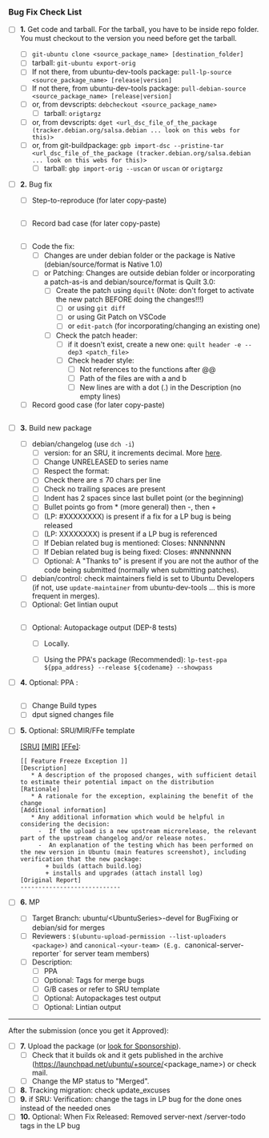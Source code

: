 ###  Bug Fix Check List

   
- [ ] **1.**  Get code and tarball. For the tarball, you have to be inside repo folder. You must checkout to the version you need before get the tarball.
  - [ ]  ```git-ubuntu clone <source_package_name> [destination_folder]```
    - [ ]  tarball: ```git-ubuntu export-orig```
  - [ ]  If not there, from ubuntu-dev-tools package:
         ```pull-lp-source <source_package_name> [release|version]```
  - [ ]  If not there, from ubuntu-dev-tools package:
         ```pull-debian-source <source_package_name> [release|version]```
  - [ ] or, from devscripts:
         ```debcheckout <source_package_name>```
    - [ ]  tarball: ```origtargz```
  - [ ] or, from devscripts:
        ```dget <url_dsc_file_of_the_package (tracker.debian.org/salsa.debian ... look on this webs for this)>```
  - [ ] or, from git-buildpackage:
         ```gpb import-dsc --pristine-tar <url_dsc_file_of_the_package (tracker.debian.org/salsa.debian ... look on this webs for this)>```
    - [ ]  tarball: ```gbp import-orig --uscan```
           or ```uscan```
           or ```origtargz```
- [ ] **2.** Bug fix
    - [ ]  Step-to-reproduce (for later copy-paste)
    ```bash
    
    ```
    - [ ]  Record bad case (for later copy-paste)
    
    ```bash
    
    ```
    - [ ] Code the fix:
      - [ ] Changes are under debian folder or the package is Native (debian/source/format is Native 1.0)
      - [ ] or Patching: Changes are outside debian folder or incorporating a patch-as-is and debian/source/format is Quilt 3.0:
        - [ ] Create the patch using ```dquilt``` (Note: don't forget to activate the new patch BEFORE doing the changes!!!)
          - [ ] or using ```git diff```
          - [ ] or using Git Patch on VSCode
          - [ ] or ```edit-patch``` (for incorporating/changing an existing one)
        - [ ] Check the patch header:
          - [ ] if it doesn't exist, create a new one: ```quilt header -e --dep3 <patch_file>```
          - [ ] Check header style:
            - [ ] Not references to the functions after @@
            - [ ] Path of the files are with a and b
            - [ ] New lines are with a dot (.) in the Description (no empty lines)
    - [ ]  Record good case (for later copy-paste)
    
    ```bash
    
    ```
- [ ] **3.** Build new package
    - [ ]  debian/changelog (use ```dch -i```)
        - [ ]  version: for an SRU, it increments decimal. More [here](CommittingChanges.md#version-string-format).
        - [ ]  Change UNRELEASED to series name
        - [ ]  Respect the format:
          - [ ]  Check there are ≤ 70 chars per line
          - [ ]  Check no trailing spaces are present
          - [ ]  Indent has 2 spaces since last bullet point (or the beginning)
          - [ ]  Bullet points go from * (more general) then -, then +
          - [ ]  (LP: #XXXXXXXX) is present if a fix for a LP bug is being released
          - [ ]  (LP: XXXXXXXX) is present if a LP bug is referenced
          - [ ]  If Debian related bug is mentioned: Closes: NNNNNNN
          - [ ]  If Debian related bug is being fixed: Closes: #NNNNNNN
          - [ ]  Optional: A "Thanks to" is present if you are not the author of the code being submitted (normally when submitting patches).
    - [ ]  debian/control: check maintainers field is set to Ubuntu Developers (if not, use ```update-maintainer``` from ubuntu-dev-tools ... this is more frequent in merges).
    - [ ] Optional: Get lintian ouput
    
    ```bash
    
    ```
    
    - [ ] Optional: Autopackage output (DEP-8 tests)
      - [ ] Locally.
      - [ ] Using the PPA's package (Recommended):  ```lp-test-ppa ${ppa_address} --release ${codename} --showpass```
    
    
    
- [ ]  **4.** Optional: PPA : <LINK>
    
    ```bash
    
    ```
    
    - [ ]  Change Build types
    - [ ]  dput signed changes file
- [ ]  **5.** Optional: SRU/MIR/FFe template
    
    [[SRU]](https://wiki.ubuntu.com/StableReleaseUpdates#SRU_Bug_Template)
    [[MIR]](https://wiki.ubuntu.com/MainInclusionProcess#Main_Inclusion_requirements)
    [[FFe]](https://wiki.ubuntu.com/FreezeExceptionProcess#FeatureFreeze_Exceptions):
     ```
     [[ Feature Freeze Exception ]]
     [Description]
        * A description of the proposed changes, with sufficient detail to estimate their potential impact on the distribution
     [Rationale]
        * A rationale for the exception, explaining the benefit of the change
     [Additional information]
        * Any additional information which would be helpful in considering the decision:
          -  If the upload is a new upstream microrelease, the relevant part of the upstream changelog and/or release notes.
          -  An explanation of the testing which has been performed on the new version in Ubuntu (main features screenshot), including verification that the new package:
            + builds (attach build.log)
            + installs and upgrades (attach install log)
     [Original Report]
     ----------------------------
     ```
- [ ]  **6.** MP
    - [ ]  Target Branch: ubuntu/\<UbuntuSeries>-devel for BugFixing or debian/sid for merges
    - [ ]  Reviewers : ```$(ubuntu-upload-permission --list-uploaders <package>)``` and `canonical-<your-team> (E.g. `canonical-server-reporter` for server team members)
    - [ ]  Description:
        - [ ]  PPA
        - [ ]  Optional: Tags for merge bugs
        - [ ]  G/B cases or refer to SRU template
        - [ ]  Optional: Autopackages test output
        - [ ]  Optional: Lintian output
  ---
After the submission (once you get it Approved):
- [ ] **7.** Upload the package (or [look for Sponsorship](Sponsorship.md)).
    - [ ] Check that it builds ok and it gets published in the archive (https://launchpad.net/ubuntu/+source/<package_name>) or check mail.
    - [ ] Change the MP status to "Merged".
- [ ]  **8.** Tracking migration: check update_excuses
- [ ]  **9.** if SRU: Verification: change the tags in LP bug for the done ones instead of the needed ones
- [ ]  **10.** Optional: When Fix Released: Removed server-next /server-todo tags in the LP bug
